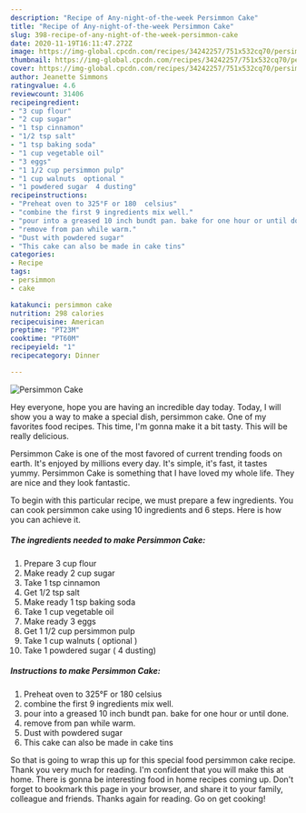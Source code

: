 ```yaml
---
description: "Recipe of Any-night-of-the-week Persimmon Cake"
title: "Recipe of Any-night-of-the-week Persimmon Cake"
slug: 398-recipe-of-any-night-of-the-week-persimmon-cake
date: 2020-11-19T16:11:47.272Z
image: https://img-global.cpcdn.com/recipes/34242257/751x532cq70/persimmon-cake-recipe-main-photo.jpg
thumbnail: https://img-global.cpcdn.com/recipes/34242257/751x532cq70/persimmon-cake-recipe-main-photo.jpg
cover: https://img-global.cpcdn.com/recipes/34242257/751x532cq70/persimmon-cake-recipe-main-photo.jpg
author: Jeanette Simmons
ratingvalue: 4.6
reviewcount: 31406
recipeingredient:
- "3 cup flour"
- "2 cup sugar"
- "1 tsp cinnamon"
- "1/2 tsp salt"
- "1 tsp baking soda"
- "1 cup vegetable oil"
- "3 eggs"
- "1 1/2 cup persimmon pulp"
- "1 cup walnuts  optional "
- "1 powdered sugar  4 dusting"
recipeinstructions:
- "Preheat oven to 325°F or 180  celsius"
- "combine the first 9 ingredients mix well."
- "pour into a greased 10 inch bundt pan. bake for one hour or until done."
- "remove from pan while warm."
- "Dust with powdered sugar"
- "This cake can also be made in cake tins"
categories:
- Recipe
tags:
- persimmon
- cake

katakunci: persimmon cake 
nutrition: 298 calories
recipecuisine: American
preptime: "PT23M"
cooktime: "PT60M"
recipeyield: "1"
recipecategory: Dinner

---
```



![Persimmon Cake](https://img-global.cpcdn.com/recipes/34242257/751x532cq70/persimmon-cake-recipe-main-photo.jpg)

Hey everyone, hope you are having an incredible day today. Today, I will show you a way to make a special dish, persimmon cake. One of my favorites food recipes. This time, I'm gonna make it a bit tasty. This will be really delicious.



Persimmon Cake is one of the most favored of current trending foods on earth. It's enjoyed by millions every day. It's simple, it's fast, it tastes yummy. Persimmon Cake is something that I have loved my whole life. They are nice and they look fantastic.


To begin with this particular recipe, we must prepare a few ingredients. You can cook persimmon cake using 10 ingredients and 6 steps. Here is how you can achieve it.

<!--inarticleads1-->

##### The ingredients needed to make Persimmon Cake:

1. Prepare 3 cup flour
1. Make ready 2 cup sugar
1. Take 1 tsp cinnamon
1. Get 1/2 tsp salt
1. Make ready 1 tsp baking soda
1. Take 1 cup vegetable oil
1. Make ready 3 eggs
1. Get 1 1/2 cup persimmon pulp
1. Take 1 cup walnuts ( optional )
1. Take 1 powdered sugar ( 4 dusting)




<!--inarticleads2-->

##### Instructions to make Persimmon Cake:

1. Preheat oven to 325°F or 180  celsius
1. combine the first 9 ingredients mix well.
1. pour into a greased 10 inch bundt pan. bake for one hour or until done.
1. remove from pan while warm.
1. Dust with powdered sugar
1. This cake can also be made in cake tins




So that is going to wrap this up for this special food persimmon cake recipe. Thank you very much for reading. I'm confident that you will make this at home. There is gonna be interesting food in home recipes coming up. Don't forget to bookmark this page in your browser, and share it to your family, colleague and friends. Thanks again for reading. Go on get cooking!
